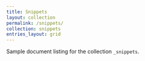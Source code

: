 ```yaml
---
title: Snippets
layout: collection
permalink: /snippets/
collection: snippets
entries_layout: grid
---
```


Sample document listing for the collection `_snippets`.
